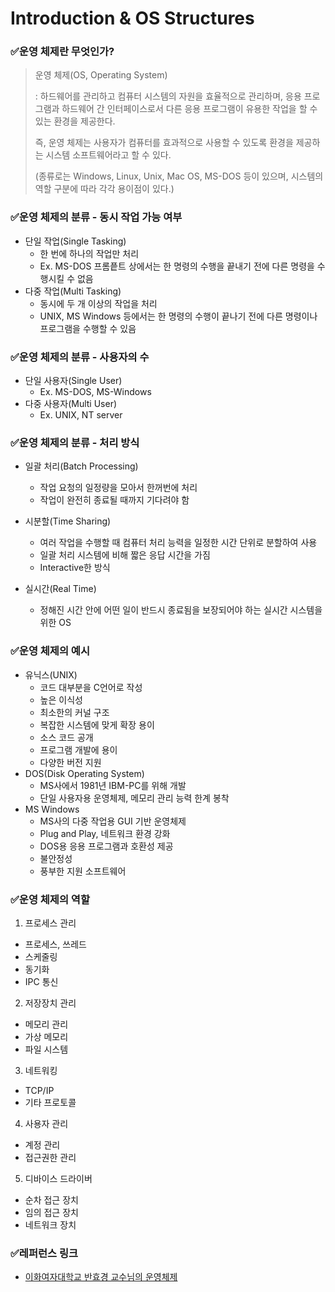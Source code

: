 # Introduction & OS Structures

### ✅운영 체제란 무엇인가?

> 운영 체제(OS, Operating System)
> 
> : 하드웨어를 관리하고 컴퓨터 시스템의 자원을 효율적으로 관리하며, 응용 프로그램과 하드웨어 간 인터페이스로서 다른 응용 프로그램이 유용한 작업을 할 수 있는 환경을 제공한다.
> 
> 즉, 운영 체제는 사용자가 컴퓨터를 효과적으로 사용할 수 있도록 환경을 제공하는 시스템 소프트웨어라고 할 수 있다.
> 
> (종류로는 Windows, Linux, Unix, Mac OS, MS-DOS 등이 있으며, 시스템의 역할 구분에 따라 각각 용이점이 있다.)

### ✅운영 체제의 분류 - 동시 작업 가능 여부

- 단일 작업(Single Tasking)
  - 한 번에 하나의 작업만 처리 
  - Ex. MS-DOS 프롬픝트 상에서는 한 명령의 수행을 끝내기 전에 다른 명령을 수행시킬 수 없음
- 다중 작업(Multi Tasking)
  - 동시에 두 개 이상의 작업을 처리
  - UNIX, MS Windows 등에서는 한 명령의 수행이 끝나기 전에 다른 명령이나 프로그램을 수행할 수 있음

### ✅운영 체제의 분류 - 사용자의 수

- 단일 사용자(Single User)
  - Ex. MS-DOS, MS-Windows
- 다중 사용자(Multi User)
  - Ex. UNIX, NT server

### ✅운영 체제의 분류 - 처리 방식

- 일괄 처리(Batch Processing)
  - 작업 요청의 일정량을 모아서 한꺼번에 처리
  - 작업이 완전히 종료될 때까지 기다려야 함

- 시분할(Time Sharing)
  - 여러 작업을 수행할 때 컴퓨터 처리 능력을 일정한 시간 단위로 분할하여 사용
  - 일괄 처리 시스템에 비해 짧은 응답 시간을 가짐
  - Interactive한 방식

- 실시간(Real Time)
  - 정해진 시간 안에 어떤 일이 반드시 종료됨을 보장되어야 하는 실시간 시스템을 위한 OS

### ✅운영 체제의 예시

- 유닉스(UNIX)
  - 코드 대부분을 C언어로 작성
  - 높은 이식성
  - 최소한의 커널 구조
  - 복잡한 시스템에 맞게 확장 용이
  - 소스 코드 공개
  - 프로그램 개발에 용이
  - 다양한 버전 지원
- DOS(Disk Operating System)
  - MS사에서 1981년 IBM-PC를 위해 개발
  - 단일 사용자용 운영체제, 메모리 관리 능력 한계 봉착
- MS Windows
  - MS사의 다중 작업용 GUI 기반 운영체제
  - Plug and Play, 네트워크 환경 강화
  - DOS용 응용 프로그램과 호환성 제공
  - 불안정성
  - 풍부한 지원 소프트웨어

### ✅운영 체제의 역할

1. 프로세스 관리

- 프로세스, 쓰레드
- 스케줄링
- 동기화
- IPC 통신


2. 저장장치 관리

- 메모리 관리
- 가상 메모리
- 파일 시스템


3. 네트워킹

- TCP/IP
- 기타 프로토콜


4. 사용자 관리

- 계정 관리
- 접근권한 관리


5. 디바이스 드라이버

- 순차 접근 장치
- 임의 접근 장치
- 네트워크 장치

### ✅레퍼런스 링크

- [이화여자대학교 반효경 교수님의 운영체제](http://www.kocw.net/home/search/kemView.do?kemId=1046323)